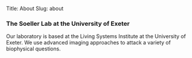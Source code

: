 Title: About
Slug: about

### The Soeller Lab at the University of Exeter

Our laboratory is based at the Living Systems Institute at the University of Exeter. We use advanced imaging approaches to attack a variety of biophysical questions.
